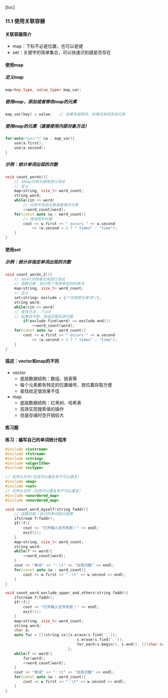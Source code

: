 [toc]

### 11.1 使用关联容器

#### 关联容器简介

* map：下标不必是位置，也可以是键
* set：关键字的简单集合，可以快速识别键是否存在

#### 使用map

##### 定义map

```C++
map<key_type, value_type> map_var;
```

##### 使用map，添加或者修改map的元素

```C++
map_var[key] = value;	// 如果有就修改，如果没有则添加元素
```

##### 使用map的元素（直接使用内部对象方法）

```C++
for(auto/*pair*/ &a : map_var){
    use(a.first);
    use(a.second);
}
```



##### 示例：统计单词出现的次数

```C++
void count_words(){
    // 对map的常见使用进行测试
    // 定义
    map<string, size_t> word_count;
    string word;
    while(cin >> word)
        // 向其中添加元素或者操作元素
        ++word_count[word];
    for(const auto &w : word_count){
        // 使用其中的值
        cout << w.first << " occurs " << w.second 
            << (w.second > 1 ? " times" : "time");
    }
}
```

#### 使用set

##### 示例：统计非指定单词出现的次数

```C++
void count_words_2(){
    // 对set的简单实用进行测试
    // 函数功能：统计除了简单单词外的单词
    map<string, size_t> word_count;
    // 定义
    set<string> exclude = {/*存储常见单词*/};
    string word;
    while(cin >> word)
    // 查找方法：.find
    // 如果找不到，则返回尾后迭代器
        if(exclude.find(word) == exclude.end())
            ++word_count[word];
    for(const auto &w : word_count){
        cout << w.first << " occurs " << w.second 
            << (w.second > 1 ? " times" : "time");
    }
}
```

#### 描述：vector和map的不同

* vector
  * 底层数据结构：数组、链表等
  * 每个元素都有特定的位置编号、按位置存取方便
  * 查找给定值效果不佳
* map
  * 底层数据结构：红黑树、哈希表
  * 高效实现搜索值的操作
  * 但是存储时空开销较大

#### 练习题

**练习：编写自己的单词统计程序**

```C++
#include <iostream>
#include <fstream>
#include <string>
#include <algorithm>
#include <cctype>

// 有序头文件(包括可以重复和不可以重复)
#include <map>
#include <set>
// 无序头文件（包括可以重复和不可以重复）
#include <unordered_map>
#include <unordered_map>
```

```C++
void count_word_myself(string faddr){
    // 函数功能：自己的单词统计函数
    ifstream f(faddr);
    if(!f){
        cout << "打开输入文件失败！" << endl;
        exit(1);
    }
    map<string, size_t> word_count;
    string word;
    while(f >> word){
        ++word_count[word];
    }
    cout << "单词" << "：\t" << "出现次数" << endl;
    for(const auto &w : word_count){
        cout << w.first << "：\t" << w.second << endl;
    }
}
```

```C++
void count_word_exclude_upper_and_others(string faddr){
    ifstream f(faddr);
    if(!f){
        cout << "打开输入文件失败！" << endl;
        exit(1);
    }
    map<string, size_t> word_count;
    string word;
    char a;
    auto fuc = [](string &s){s.erase(s.find(',')); 
                                s.erase(s.find('.')); 
                                for_each(s.begin(), s.end(), [](char &a){a = tolower(a);});
                            };
    while(f >> word){
        fuc(word);
        ++word_count[word];
    }
    cout << "单词" << "：\t" << "出现次数" << endl;
    for(const auto &w : word_count){
        cout << w.first << "：\t" << w.second << endl;
    }
}
```

